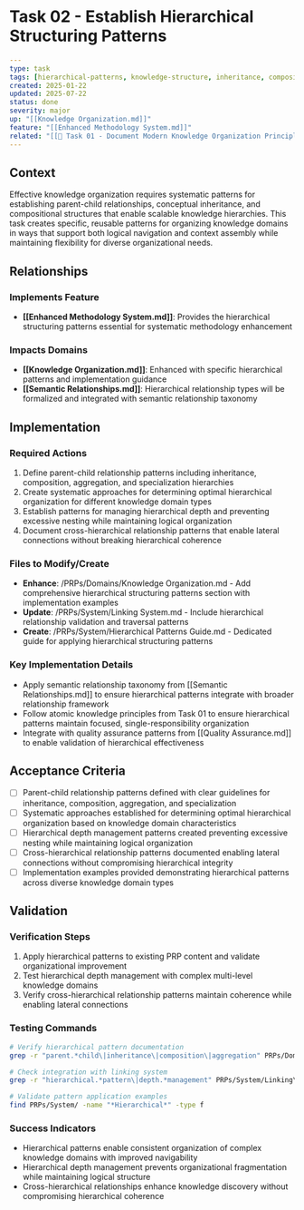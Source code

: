 # Task 02 - Establish Hierarchical Structuring Patterns

```yaml
---
type: task
tags: [hierarchical-patterns, knowledge-structure, inheritance, composition]
created: 2025-01-22
updated: 2025-07-22
status: done
severity: major
up: "[[Knowledge Organization.md]]"
feature: "[[Enhanced Methodology System.md]]"
related: "[[🔴 Task 01 - Document Modern Knowledge Organization Principles.md]]"
---
```

## Context

Effective knowledge organization requires systematic patterns for establishing parent-child relationships, conceptual inheritance, and compositional structures that enable scalable knowledge hierarchies. This task creates specific, reusable patterns for organizing knowledge domains in ways that support both logical navigation and context assembly while maintaining flexibility for diverse organizational needs.

## Relationships

### Implements Feature

- **[[Enhanced Methodology System.md]]**: Provides the hierarchical structuring patterns essential for systematic methodology enhancement

### Impacts Domains

- **[[Knowledge Organization.md]]**: Enhanced with specific hierarchical patterns and implementation guidance
- **[[Semantic Relationships.md]]**: Hierarchical relationship types will be formalized and integrated with semantic relationship taxonomy

## Implementation

### Required Actions

1. Define parent-child relationship patterns including inheritance, composition, aggregation, and specialization hierarchies
2. Create systematic approaches for determining optimal hierarchical organization for different knowledge domain types
3. Establish patterns for managing hierarchical depth and preventing excessive nesting while maintaining logical organization
4. Document cross-hierarchical relationship patterns that enable lateral connections without breaking hierarchical coherence

### Files to Modify/Create

- **Enhance**: /PRPs/Domains/Knowledge Organization.md - Add comprehensive hierarchical structuring patterns section with implementation examples
- **Update**: /PRPs/System/Linking System.md - Include hierarchical relationship validation and traversal patterns
- **Create**: /PRPs/System/Hierarchical Patterns Guide.md - Dedicated guide for applying hierarchical structuring patterns

### Key Implementation Details

- Apply semantic relationship taxonomy from [[Semantic Relationships.md]] to ensure hierarchical patterns integrate with broader relationship framework
- Follow atomic knowledge principles from Task 01 to ensure hierarchical patterns maintain focused, single-responsibility organization
- Integrate with quality assurance patterns from [[Quality Assurance.md]] to enable validation of hierarchical effectiveness

## Acceptance Criteria

- [ ] Parent-child relationship patterns defined with clear guidelines for inheritance, composition, aggregation, and specialization
- [ ] Systematic approaches established for determining optimal hierarchical organization based on knowledge domain characteristics
- [ ] Hierarchical depth management patterns created preventing excessive nesting while maintaining logical organization
- [ ] Cross-hierarchical relationship patterns documented enabling lateral connections without compromising hierarchical integrity
- [ ] Implementation examples provided demonstrating hierarchical patterns across diverse knowledge domain types

## Validation

### Verification Steps

1. Apply hierarchical patterns to existing PRP content and validate organizational improvement
2. Test hierarchical depth management with complex multi-level knowledge domains  
3. Verify cross-hierarchical relationship patterns maintain coherence while enabling lateral connections

### Testing Commands

```bash
# Verify hierarchical pattern documentation
grep -r "parent.*child\|inheritance\|composition\|aggregation" PRPs/Domains/Knowledge\ Organization.md

# Check integration with linking system
grep -r "hierarchical.*pattern\|depth.*management" PRPs/System/Linking\ System.md

# Validate pattern application examples  
find PRPs/System/ -name "*Hierarchical*" -type f
```

### Success Indicators

- Hierarchical patterns enable consistent organization of complex knowledge domains with improved navigability
- Hierarchical depth management prevents organizational fragmentation while maintaining logical structure
- Cross-hierarchical relationships enhance knowledge discovery without compromising hierarchical coherence